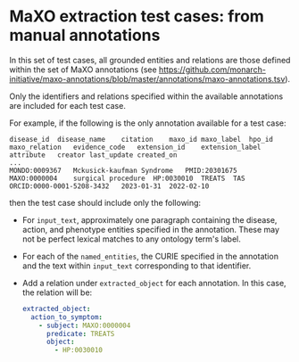 # MaXO extraction test cases: from manual annotations

In this set of test cases, all grounded entities and relations are those defined within the set of MaXO annotations (see https://github.com/monarch-initiative/maxo-annotations/blob/master/annotations/maxo-annotations.tsv).

Only the identifiers and relations specified within the available annotations are included for each test case.

For example, if the following is the only annotation available for a test case:
```
disease_id	disease_name	citation	maxo_id	maxo_label	hpo_id	maxo_relation	evidence_code	extension_id	extension_label	attribute	creator	last_update	created_on
...
MONDO:0009367	Mckusick-kaufman Syndrome	PMID:20301675	MAXO:0000004	surgical procedure	HP:0030010	TREATS	TAS				ORCID:0000-0001-5208-3432	2023-01-31	2022-02-10
```

then the test case should include only the following:
* For `input_text`, approximately one paragraph containing the disease, action, and phenotype entities specified in the annotation. These may not be perfect lexical matches to any ontology term's label.
* For each of the `named_entities`, the CURIE specified in the annotation and the text within `input_text` corresponding to that identifier.
* Add a relation under `extracted_object` for each annotation. In this case, the relation will be:

  ```yaml
  extracted_object:
    action_to_symptom:
      - subject: MAXO:0000004
        predicate: TREATS
        object:
          - HP:0030010
  ```
